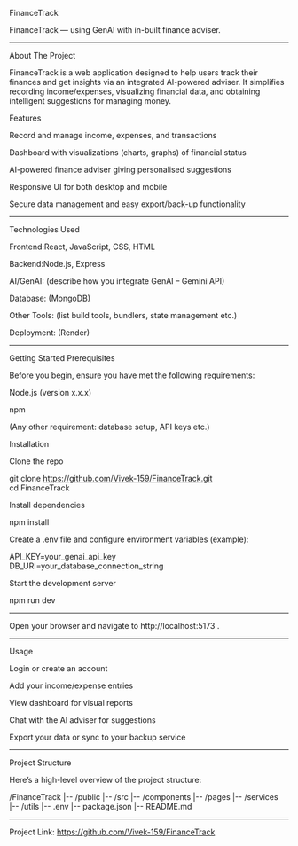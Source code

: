FinanceTrack

FinanceTrack — using GenAI with in-built finance adviser.


----------------------------------------------------------------------------------------------
About The Project

FinanceTrack is a web application designed to help users track their finances and get insights via an integrated AI-powered adviser.
It simplifies recording income/expenses, visualizing financial data, and obtaining intelligent suggestions for managing money.

Features

Record and manage income, expenses, and transactions

Dashboard with visualizations (charts, graphs) of financial status

AI-powered finance adviser giving personalised suggestions

Responsive UI for both desktop and mobile

Secure data management and easy export/back-up functionality



------------------------------------------------------------------------------------------------------------------------------------

Technologies Used

Frontend:React, JavaScript, CSS, HTML

Backend:Node.js, Express 

AI/GenAI: (describe how you integrate GenAI – Gemini API)

Database: (MongoDB)

Other Tools: (list build tools, bundlers, state management etc.)

Deployment: (Render)

-----------------------------------------------------------------------------------------------------------------------------

Getting Started
Prerequisites

Before you begin, ensure you have met the following requirements:

Node.js (version x.x.x)

npm 

(Any other requirement: database setup, API keys etc.)

Installation

Clone the repo

git clone https://github.com/Vivek-159/FinanceTrack.git  
cd FinanceTrack  


Install dependencies

npm install  



Create a .env file and configure environment variables (example):

API_KEY=your_genai_api_key  
DB_URI=your_database_connection_string  


Start the development server

npm run dev  


------------------------------------------------------------------------------------------------------


Open your browser and navigate to http://localhost:5173 .



-------------------------------------------------------------------------------------------------------

Usage

Login or create an account

Add your income/expense entries

View dashboard for visual reports

Chat with the AI adviser for suggestions

Export your data or sync to your backup service



----------------------------------------------------------------------------------------------------------------

Project Structure

Here’s a high-level overview of the project structure:

/FinanceTrack
|-- /public
|-- /src
    |-- /components
    |-- /pages
    |-- /services																													
    |-- /utils
|-- .env
|-- package.json
|-- README.md


------------------------------------------------------------------------------------------------------------------


Project Link: https://github.com/Vivek-159/FinanceTrack
